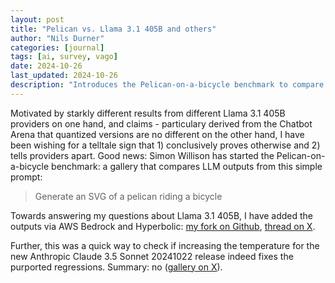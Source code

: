 ```yaml
---
layout: post
title: "Pelican vs. Llama 3.1 405B and others"
author: "Nils Durner"
categories: [journal]
tags: [ai, survey, vago]
date: 2024-10-26
last_updated: 2024-10-26
description: "Introduces the Pelican-on-a-bicycle benchmark to compare quantized Llama 3.1 405B variants across providers (AWS Bedrock, Hyperbolic) and evaluates Claude 3.5 regression at different temperatures."
---
```


Motivated by starkly different results from different Llama 3.1 405B providers on one hand, and claims - particulary derived from the Chatbot Arena that quantized versions are no different on the other hand, I have been wishing for a telltale sign that 1) conclusively proves otherwise and 2) tells providers apart. Good news: Simon Willison has started the Pelican-on-a-bicycle benchmark: a gallery that compares LLM outputs from this simple prompt:
> Generate an SVG of a pelican riding a bicycle

Towards answering my questions about Llama 3.1 405B, I have added the outputs via AWS Bedrock and Hyperbolic: [my fork on Github](https://github.com/ndurner/pelican-bicycle/tree/main), [thread on X](https://x.com/ndurner/status/1849916019059343608).

Further, this was a quick way to check if increasing the temperature for the new Anthropic Claude 3.5 Sonnet 20241022 release indeed fixes the purported regressions. Summary: no ([gallery on X](https://x.com/ndurner/status/1850117886674714992)).
